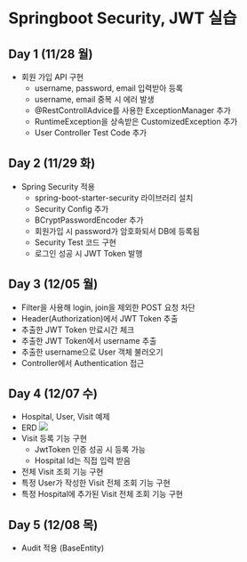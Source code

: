# Springboot Security, JWT 실습

## Day 1 (11/28 월)
- 회원 가입 API 구현
  - username, password, email 입력받아 등록
  - username, email 중복 시 에러 발생
  - @RestControllAdvice를 사용한 ExceptionManager 추가
  - RuntimeException을 상속받은 CustomizedException 추가
  - User Controller Test Code 추가

## Day 2 (11/29 화)
- Spring Security 적용
  - spring-boot-starter-security 라이브러리 설치
  - Security Config 추가
  - BCryptPasswordEncoder 추가
  - 회원가입 시 password가 암호화되서 DB에 등록됨
  - Security Test 코드 구현
  - 로그인 성공 시 JWT Token 발행

## Day 3 (12/05 월)
- Filter을 사용해 login, join을 제외한 POST 요청 차단
- Header(Authorization)에서 JWT Token 추출
- 추출한 JWT Token 만료시간 체크
- 추출한 JWT Token에서 username 추출
- 추출한 username으로 User 객체 불러오기
- Controller에서 Authentication 접근

## Day 4 (12/07 수)
- Hospital, User, Visit 예제
- ERD
![](https://user-images.githubusercontent.com/87286719/206073709-f0c73b58-41bc-4c31-a00d-410041f4f1d7.png)
- Visit 등록 기능 구현
  - JwtToken 인증 성공 시 등록 가능
  - Hospital Id는 직접 입력 받음
- 전체 Visit 조회 기능 구현
- 특정 User가 작성한 Visit 전체 조회 기능 구현
- 특정 Hospital에 추가된 Visit 전체 조회 기능 구현

## Day 5 (12/08 목)
- Audit 적용 (BaseEntity)